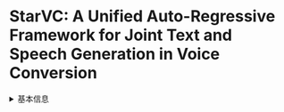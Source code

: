 # StarVC: A Unified Auto-Regressive Framework for Joint Text and Speech Generation in Voice Conversion

<details>
<summary>基本信息</summary>

- 标题: "StarVC: A Unified Auto-Regressive Framework for Joint Text and Speech Generation in Voice Conversion."
- 作者:
  - 01 Fengjin Li
  - 02 Jie Wang
  - 03 Yadong Niu
  - 04 Yongqing Wang
  - 05 Meng Meng
  - 06 Jian Luan
  - 07 Zhiyong Wu
- 链接:
  - [ArXiv](https://arxiv.org/abs/2506.02414v1)
  - [Publication]()
  - [Github]()
  - [Demo]()
- 文件:
  - [ArXiv:2506.02414v1](D:\Speech\Sapphire-TTS-Collection\Models\-VC\_PDF\2025.06.03_2506.02414v1_StarVC__A_Unified_Auto-Regressive_Framework_for_Joint_Text_and_Speech_Generation_in_Voice_Conversion.pdf)
  - [Publication] #TODO

</details>
